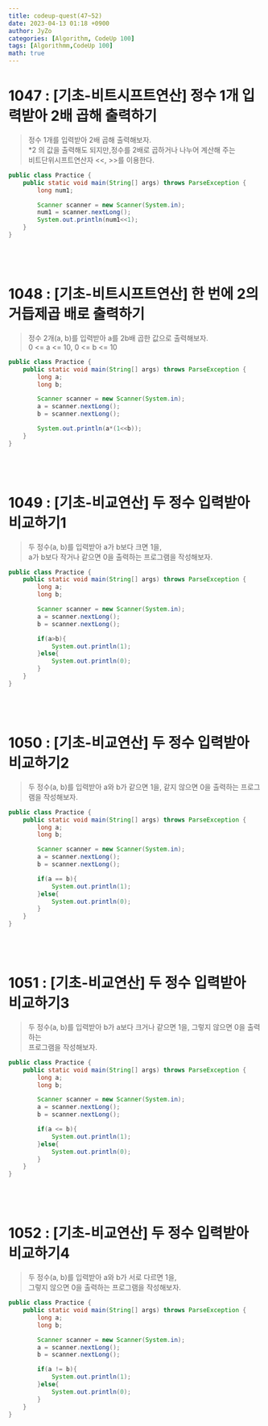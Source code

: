 ```yaml
---
title: codeup-quest(47~52)
date: 2023-04-13 01:18 +0900
author: JyZo
categories: [Algorithm, CodeUp 100]
tags: [Algorithmm,CodeUp 100]
math: true
---
```


# 1047 : [기초-비트시프트연산] 정수 1개 입력받아 2배 곱해 출력하기
>정수 1개를 입력받아 2배 곱해 출력해보자.  
*2 의 값을 출력해도 되지만,정수를 2배로 곱하거나 나누어 계산해 주는  
비트단위시프트연산자 <<, >>를 이용한다.

```java
public class Practice {
    public static void main(String[] args) throws ParseException {
        long num1;

        Scanner scanner = new Scanner(System.in);
        num1 = scanner.nextLong();
        System.out.println(num1<<1);
    }
}
```
<br/>
<br/>

# 1048 : [기초-비트시프트연산] 한 번에 2의 거듭제곱 배로 출력하기
>정수 2개(a, b)를 입력받아 a를 2b배 곱한 값으로 출력해보자.  
0 <= a <= 10, 0 <= b <= 10  

```java
public class Practice {
    public static void main(String[] args) throws ParseException {
        long a;
        long b;

        Scanner scanner = new Scanner(System.in);
        a = scanner.nextLong();
        b = scanner.nextLong();

        System.out.println(a*(1<<b));
    }
}
```
<br/>
<br/>

# 1049 : [기초-비교연산] 두 정수 입력받아 비교하기1
>두 정수(a, b)를 입력받아 a가 b보다 크면 1을,  
a가 b보다 작거나 같으면 0을 출력하는 프로그램을 작성해보자.

```java
public class Practice {
    public static void main(String[] args) throws ParseException {
        long a;
        long b;

        Scanner scanner = new Scanner(System.in);
        a = scanner.nextLong();
        b = scanner.nextLong();

        if(a>b){
            System.out.println(1);
        }else{
            System.out.println(0);
        }
    }
}
```

<br/>
<br/>

# 1050 : [기초-비교연산] 두 정수 입력받아 비교하기2
>두 정수(a, b)를 입력받아 a와 b가 같으면 1을, 같지 않으면 0을 출력하는 프로그램을 작성해보자.

```java
public class Practice {
    public static void main(String[] args) throws ParseException {
        long a;
        long b;

        Scanner scanner = new Scanner(System.in);
        a = scanner.nextLong();
        b = scanner.nextLong();

        if(a == b){
            System.out.println(1);
        }else{
            System.out.println(0);
        }
    }
}
```

<br/>
<br/>

# 1051 : [기초-비교연산] 두 정수 입력받아 비교하기3
>두 정수(a, b)를 입력받아 b가 a보다 크거나 같으면 1을, 그렇지 않으면 0을 출력하는  
프로그램을 작성해보자.

```java
public class Practice {
    public static void main(String[] args) throws ParseException {
        long a;
        long b;

        Scanner scanner = new Scanner(System.in);
        a = scanner.nextLong();
        b = scanner.nextLong();

        if(a <= b){
            System.out.println(1);
        }else{
            System.out.println(0);
        }
    }
}
```

<br/>
<br/>

# 1052 : [기초-비교연산] 두 정수 입력받아 비교하기4
>두 정수(a, b)를 입력받아 a와 b가 서로 다르면 1을,  
그렇지 않으면 0을 출력하는 프로그램을 작성해보자.

```java
public class Practice {
    public static void main(String[] args) throws ParseException {
        long a;
        long b;

        Scanner scanner = new Scanner(System.in);
        a = scanner.nextLong();
        b = scanner.nextLong();

        if(a != b){
            System.out.println(1);
        }else{
            System.out.println(0);
        }
    }
}
```

<br/>
<br/>



